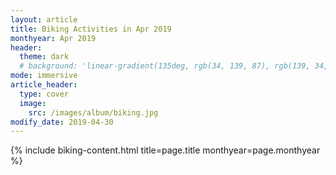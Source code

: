 ```yaml
---
layout: article
title: Biking Activities in Apr 2019
monthyear: Apr 2019
header:
  theme: dark
  # background: 'linear-gradient(135deg, rgb(34, 139, 87), rgb(139, 34, 139))'     
mode: immersive
article_header:
  type: cover
  image:
    src: /images/album/biking.jpg
modify_date: 2019-04-30     
---
```


{% include biking-content.html title=page.title monthyear=page.monthyear %}
